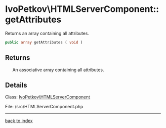 # IvoPetkov\HTMLServerComponent::getAttributes

Returns an array containing all attributes.

```php
public array getAttributes ( void )
```

## Returns

&nbsp;&nbsp;&nbsp;&nbsp;&nbsp;&nbsp;An associative array containing all attributes.

## Details

Class: [IvoPetkov\HTMLServerComponent](ivopetkov.htmlservercomponent.class.md)

File: /src/HTMLServerComponent.php

---

[back to index](index.md)


